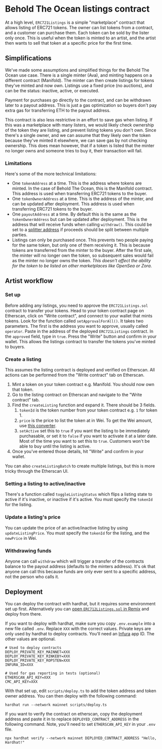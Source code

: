 # Behold The Ocean listings contract

At a high level, `ERC721Listings` is a simple "marketplace" contract that allows listing of ERC721 tokens. The owner can list tokens from a contract, and a customer can purchase them. Each token can be sold by the lister only once. This is useful when the token is minted to an artist, and the artist then wants to sell that token at a specific price for the first time.

## Simplifications

We've made some assumptions and simplified things for the Behold The Ocean use case. There is a single minter (Ava), and minting happens on a different contract (Manifold). The minter can then create listings for tokens they've minted and now own. Listings use a fixed price (no auctions), and can be the status: inactive, active, or executed.

Payment for purchases go directly to the contract, and can be withdrawn later to a payout address. This is just a gas optimization so buyers don't pay extra gas for transferring ETH to the payout address.

This contract is also less restrictive in an effort to save gas when listing. If this was a marketplace with many listers, we would likely check ownership of the token they are listing, and prevent listing tokens you don't own. Since there's a single owner, and we can assume that they likely own the token because they've minted it elsewhere, we can save gas by not checking ownership. This does mean however, that if a token is listed that the minter no longer owns and someone tries to buy it, their transaction will fail.

### Limitations

Here's some of the more technical limitations:

- One `tokenAddress` at a time. This is the address where tokens are minted. In the case of Behold The Ocean, this is the Manifold contract. This address is used when transferring ERC721 tokens to the buyer.
- One `tokenOwnerAddress` at a time. This is the address of the minter, and can be updated after deployment. This address is used when transferring ERC721 tokens to the buyer.
- One `payoutAddress` at a time. By default this is the same as the `tokenOwnerAddress` but can be updated after deployment. This is the address that will receive funds when calling `withdraw()`. This could be set to a [splitter address](https://www.0xsplits.xyz/) if proceeds should be split between multiple parties.
- Listings can only be purchased once. This prevents two people paying for the same token, but only one of them receiving it. This is because tokens are transferred from the minter to the buyer. After the first sale, the minter will no longer own the token, so subsequent sales would fail as the minter no longer owns the token. _This doesn't affect the ability for the token to be listed on other marketplaces like OpenSea or Zora_.

## Artist workflow

### Set up

Before adding any listings, you need to approve the `ERC721Listings.sol` contract to transfer your tokens. Head to your token contract page on Etherscan, click on "Write contract", and connect to your wallet that mints tokens. Look for the function called `setApprovalForAll()`. It takes two parameters. The first is the address you want to approve, usually called `operator`. Paste in the address of the deployed `ERC721Listings` contract. In the `approved` field, type in `true`. Press the "Write" button and confirm in your wallet. This allows the listings contract to transfer the tokens you've minted to buyers.

### Create a listing

This assumes the listing contract is deployed and verified on Etherscan. All actions can be performed from the "Write contract" tab on Etherscan.

1. Mint a token on your token contract e.g. Manifold. You should now own that token.
2. Go to the listing contract on Etherscan and navigate to the "Write contract" tab.
3. Find the `createListing` function and expand it. There should be 3 fields.
   1. `tokenId` is the token number from your token contract e.g. `1` for token 1.
   2. `price` is the price to list the token at in Wei. To get the Wei amount, use [this converter](https://etherscan.io/unitconverter).
   3. `setActive` set this to `true` if you want the listing to be immediately purchasable, or set it to `false` if you want to activate it at a later date. Most of the time you want to set this to `true`. Customers won't be able to buy until the listing is active.
4. Once you've entered those details, hit "Write" and confirm in your wallet.

You can also `createListingBatch` to create multiple listings, but this is more tricky through the Etherscan UI.

### Setting a listing to active/inactive

There's a function called `toggleListingStatus` which flips a listing state to active if it's inactive, or inactive if it's active. You must specify the `tokenId` for the listing.

### Update a listing's price

You can update the price of an active/inactive listing by using `updateListingPrice`. You must specify the `tokenId` for the listing, and the `newPrice` in Wei.

### Withdrawing funds

Anyone can call `withdraw` which will trigger a transfer of the contracts balance to the payout address (defaults to the minters address). It's ok that anyone can call this because funds are only ever sent to a specific address, not the person who calls it.

## Deployment

You can deploy the contract with hardhat, but it requires some environment set up first. Alternatively you can [open `ERC712Listings.sol` in Remix](https://remix.ethereum.org/#url=https://github.com/samkingco/behold-the-ocean-listings/blob/master/contracts/ERC721Listings.sol) and deploy from there.

If you want to deploy with hardhat, make sure you copy `.env.example` into a new file called `.env`. Replace `XXX` with the correct values. Private keys are only used by hardhat to deploy contracts. You'll need an [Infura](https://infura.io/) app ID. The other values are optional.

```
# Used to deploy contracts
DEPLOY_PRIVATE_KEY_MAINNET=XXX
DEPLOY_PRIVATE_KEY_RINKEBY=XXX
DEPLOY_PRIVATE_KEY_ROPSTEN=XXX
INFURA_ID=XXX

# Used for gas reporting in tests (optional)
ETHERSCAN_API_KEY=XXX
CMC_API_KEY=XXX
```

With that set up, edit `scripts/deploy.ts` to add the token address and token owner address. You can then deploy with the following command:

```shell
hardhat run --network mainnet scripts/deploy.ts
```

If you want to verify the contract on etherscan, copy the deployment address and paste it in to replace `DEPLOYED_CONTRACT_ADDRESS` in the following command. Note, you'll need to set `ETHERSCAN_API_KEY` in your `.env` file.

```shell
npx hardhat verify --network mainnet DEPLOYED_CONTRACT_ADDRESS "Hello, Hardhat!"
```
